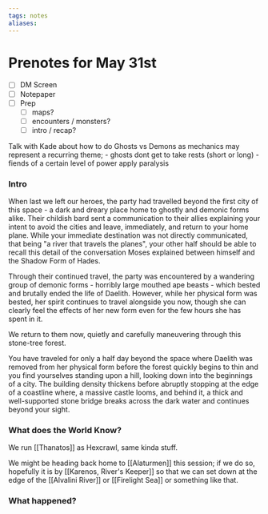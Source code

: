 ```yaml
---
tags: notes
aliases:
---
```


# Prenotes for May 31st
- [ ] DM Screen
- [ ] Notepaper
- [ ] Prep
	- [ ] maps?
	- [ ] encounters / monsters?
	- [ ] intro / recap?

Talk with Kade about how to do Ghosts vs Demons as mechanics may represent a recurring theme;
	- ghosts dont get to take rests (short or long)
	- fiends of a certain level of power apply paralysis 

### Intro

When last we left our heroes, the party had travelled beyond the first city of this space - a dark and dreary place home to ghostly and demonic forms alike. Their childish bard sent a communication to their allies explaining your intent to avoid the cities and leave, immediately, and return to your home plane. While your immediate destination was not directly communicated, that being "a river that travels the planes", your other half should be able to recall this detail of the conversation Moses explained between himself and the Shadow Form of Hades.

Through their continued travel, the party was encountered by a wandering group of demonic forms - horribly large mouthed ape beasts - which bested and brutally ended the life of Daelith. However, while her physical form was bested, her spirit continues to travel alongside you now, though she can clearly feel the effects of her new form even for the few hours she has spent in it.

We return to them now, quietly and carefully maneuvering through this stone-tree forest. 

You have traveled for only a half day beyond the space where Daelith was removed from her physical form before the forest quickly begins to thin and you find yourselves standing upon a hill, looking down into the beginnings of a city. The building density thickens before abruptly stopping at the edge of a coastline where, a massive castle looms, and behind it, a thick and well-supported stone bridge breaks across the dark water and continues beyond your sight.

### What does the World Know?

We run [[Thanatos]] as Hexcrawl, same kinda stuff.

We might be heading back home to [[Alaturmen]] this session; if we do so, hopefully it is by [[Karenos, River's Keeper]] so that we can set down at the edge of the [[Alvalini River]] or [[Firelight Sea]] or something like that.

### What happened?